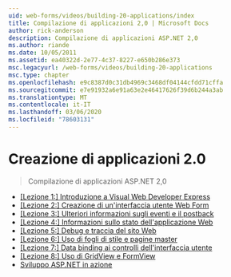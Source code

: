 ```yaml
---
uid: web-forms/videos/building-20-applications/index
title: Compilazione di applicazioni 2,0 | Microsoft Docs
author: rick-anderson
description: Compilazione di applicazioni ASP.NET 2,0
ms.author: riande
ms.date: 10/05/2011
ms.assetid: ea40322d-2e77-4c37-8227-e650b286e373
msc.legacyurl: /web-forms/videos/building-20-applications
msc.type: chapter
ms.openlocfilehash: e9c8387d0c31db4969c3468df04144cfdd71cffa
ms.sourcegitcommit: e7e91932a6e91a63e2e46417626f39d6b244a3ab
ms.translationtype: MT
ms.contentlocale: it-IT
ms.lasthandoff: 03/06/2020
ms.locfileid: "78603131"
---
```

# <a name="building-20-applications"></a>Creazione di applicazioni 2.0

> Compilazione di applicazioni ASP.NET 2,0

- [[Lezione 1:] Introduzione a Visual Web Developer Express](lesson-1-getting-started-with-visual-web-developer-express.md)
- [[Lezione 2:] Creazione di un'interfaccia utente Web Form](lesson-2-creating-a-web-forms-user-interface.md)
- [[Lezione 3:] Ulteriori informazioni sugli eventi e il postback](lesson-3-understanding-more-about-events-and-postback.md)
- [[Lezione 4:] Informazioni sullo stato dell'applicazione Web](lesson-4-understanding-web-application-state.md)
- [[Lezione 5:] Debug e traccia del sito Web](lesson-5-debugging-and-tracing-your-website.md)
- [[Lezione 6:] Uso di fogli di stile e pagine master](lesson-6-working-with-stylesheets-and-master-pages.md)
- [[Lezione 7:] Data binding ai controlli dell'interfaccia utente](lesson-7-databinding-to-user-interface-controls.md)
- [[Lezione 8:] Uso di GridView e FormView](lesson-8-working-with-the-gridview-and-formview.md)
- [Sviluppo ASP.NET in azione](watch-aspnet-development-in-action.md)
